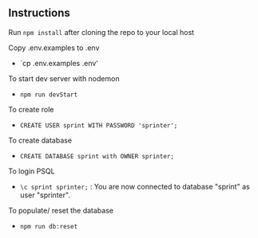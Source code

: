 ## Instructions

Run `npm install` after cloning the repo to your local host

Copy .env.examples to .env

- `cp .env.examples .env'

To start dev server with nodemon

- `npm run devStart`

To create role

- `CREATE USER sprint WITH PASSWORD 'sprinter';`

To create database

- `CREATE DATABASE sprint with OWNER sprinter;`

To login PSQL

- `\c sprint sprinter;` : You are now connected to database "sprint" as user "sprinter".

To populate/ reset the database

- `npm run db:reset`
